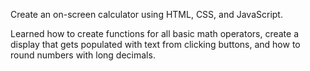 Create an on-screen calculator using HTML, CSS, and JavaScript.

Learned how to create functions for all basic math operators, create a display that gets populated with text from clicking buttons, and how to round numbers with long decimals.

